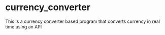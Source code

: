 # currency_converter
This is a currency converter based program that converts currency in real time using an API
